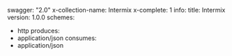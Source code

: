 swagger: "2.0"
x-collection-name: Intermix
x-complete: 1
info:
  title: Intermix
  version: 1.0.0
schemes:
- http
produces:
- application/json
consumes:
- application/json